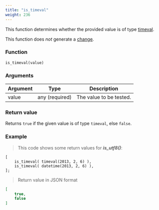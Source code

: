 ```yaml
---
title: "is_timeval"
weight: 236
---
```


This function determines whether the provided value is of
type [timeval](../../data-types/timeval).

This function does *not* generate a [change](../../overview/changes).


### Function

`is_timeval(value)`

### Arguments

Argument | Type | Description
-------- | ---- | -----------
value | any (required) | The value to be tested.

### Return value

Returns `true` if the given value is of type `timeval`, else `false`.

### Example

> This code shows some return values for ***is_utf8()***:

```thingsdb,json_response
[
    is_timeval( timeval(2013, 2, 6) ),
    is_timeval( datetime(2013, 2, 6) ),
];
```

> Return value in JSON format

```json
[
    true,
    false
]
```

